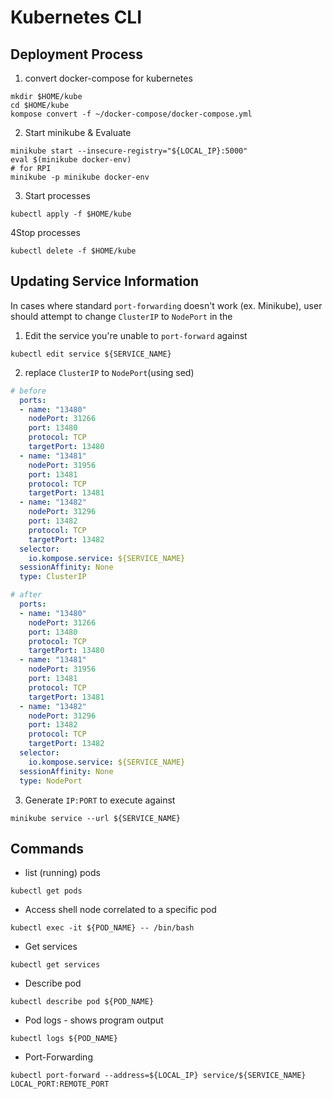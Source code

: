 # Kubernetes CLI

## Deployment Process 
1. convert docker-compose for kubernetes 
```commandline
mkdir $HOME/kube
cd $HOME/kube 
kompose convert -f ~/docker-compose/docker-compose.yml
```

2. Start minikube & Evaluate
```commandline
minikube start --insecure-registry="${LOCAL_IP}:5000"
eval $(minikube docker-env)
# for RPI 
minikube -p minikube docker-env
```

3. Start processes
```commandline
kubectl apply -f $HOME/kube
```

4Stop processes 
```commandline
kubectl delete -f $HOME/kube
```

## Updating Service Information
In cases where standard `port-forwarding` doesn't work (ex. Minikube), user should attempt to change `ClusterIP` to `NodePort` in the 
1. Edit the service you're unable to `port-forward` against
```commandline
kubectl edit service ${SERVICE_NAME}
```

2. replace `ClusterIP` to `NodePort`(using sed)
```yaml
# before 
  ports:
  - name: "13480"
    nodePort: 31266
    port: 13480
    protocol: TCP
    targetPort: 13480
  - name: "13481"
    nodePort: 31956
    port: 13481
    protocol: TCP
    targetPort: 13481
  - name: "13482"
    nodePort: 31296
    port: 13482
    protocol: TCP
    targetPort: 13482
  selector:
    io.kompose.service: ${SERVICE_NAME}
  sessionAffinity: None
  type: ClusterIP

# after 
  ports:
  - name: "13480"
    nodePort: 31266
    port: 13480
    protocol: TCP
    targetPort: 13480
  - name: "13481"
    nodePort: 31956
    port: 13481
    protocol: TCP
    targetPort: 13481
  - name: "13482"
    nodePort: 31296
    port: 13482
    protocol: TCP
    targetPort: 13482
  selector:
    io.kompose.service: ${SERVICE_NAME}
  sessionAffinity: None
  type: NodePort
```

3. Generate `IP:PORT` to execute against
```commandline
minikube service --url ${SERVICE_NAME}
```
## Commands
* list (running) pods
```commandline
kubectl get pods
```
* Access shell node correlated to a specific pod 
```commandline
kubectl exec -it ${POD_NAME} -- /bin/bash
```
* Get services 
```commandline
kubectl get services 
```
* Describe pod
```commandline
kubectl describe pod ${POD_NAME}
```
* Pod logs - shows program output 
```commandline
kubectl logs ${POD_NAME} 
```
* Port-Forwarding 
```commandline
kubectl port-forward --address=${LOCAL_IP} service/${SERVICE_NAME} LOCAL_PORT:REMOTE_PORT
```